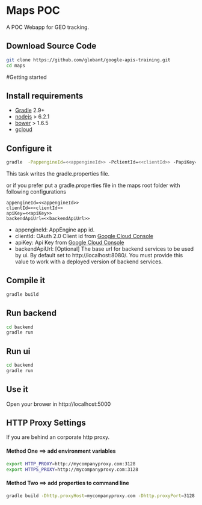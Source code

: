 # Maps POC
A POC Webapp for GEO tracking.

## Download Source Code
```sh
git clone https://github.com/globant/google-apis-training.git
cd maps
```
#Getting started

## Install requirements
- [Gradle](http://gradle.org/) 2.9+
- [nodejs](https://nodejs.org/en/) > 6.2.1
- [bower](https://bower.io/) > 1.6.5
- [gcloud](https://cloud.google.com/sdk/)

## Configure it
```sh
gradle  -PappengineId=<<appengineId>> -PclientId=<<clientId>> -PapiKey=<<apiKey>> -PbackendApiUrl=<<backendApiUrl>>config 
```
This task writes the gradle.properties file.

or if you prefer put a gradle.properties file in the maps root folder with following configurations
```
appengineId=<<appengineId>>
clientId=<<clientId>>
apiKey=<<apiKey>>
backendApiUrl=<<backendApiUrl>>
```
- appengineId: AppEngine app id.
- clientId: OAuth 2.0 Client id from [Google Cloud Console](https://console.cloud.google.com/apis/credentials)
- apiKey: Api Key from [Google Cloud Console](https://console.cloud.google.com/apis/credentials)
- backendApiUrl: [Optional] The base url for backend services to be used by ui. By default set to http://localhost:8080/. You must provide this value to work with a deployed version of backend services.

## Compile it
```sh
gradle build
```
## Run backend
```sh
cd backend
gradle run
```
## Run ui
```sh
cd backend
gradle run
```
## Use it
Open your brower in http://localhost:5000

## HTTP Proxy Settings

If you are behind an corporate http proxy.

#### Method One ==> add environment variables

```sh
export HTTP_PROXY=http://mycompanyproxy.com:3128
export HTTPS_PROXY=http://mycompanyproxy.com:3128
```

#### Method Two ==> add properties to command line

```sh
gradle build -Dhttp.proxyHost=mycompanyproxy.com -Dhttp.proxyPort=3128 -Dhttps.proxyHost=mycompanyproxy.com -Dhttps.proxyPort=3128
```
